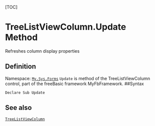 [TOC]
# TreeListViewColumn.Update Method
Refreshes column display properties
## Definition
Namespace: [`My.Sys.Forms`](My.Sys.Forms.md)
`Update` is method of the TreeListViewColumn control, part of the freeBasic framework MyFbFramework.
##Syntax
```freeBasic
Declare Sub Update
```

## See also
[`TreeListViewColumn`](TreeListViewColumn.md)

